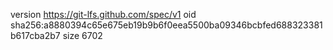 version https://git-lfs.github.com/spec/v1
oid sha256:a8880394c65e675eb19b9b6f0eea5500ba09346bcbfed688323381b617cba2b7
size 6702
